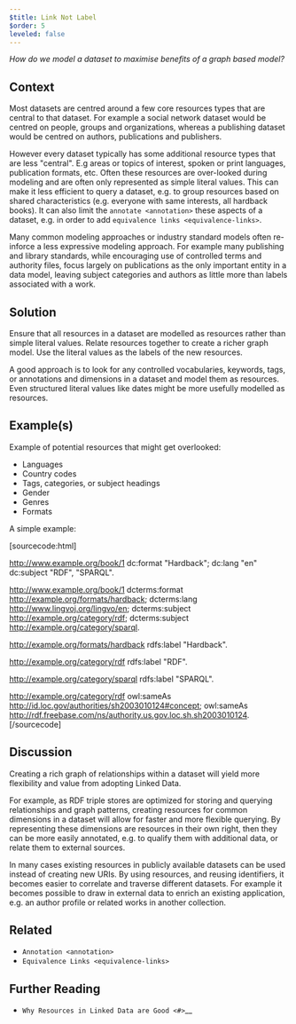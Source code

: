```yaml
---
$title: Link Not Label
$order: 5
leveled: false
---
```


*How do we model a dataset to maximise benefits of a graph based model?*

## Context

Most datasets are centred around a few core resources types that are central to that dataset. For example a social network dataset would be centred on people, groups and organizations, whereas a publishing dataset would be centred on authors, publications and publishers.

However every dataset typically has some additional resource types that are less "central". E.g areas or topics of interest, spoken or print languages, publication formats, etc. Often these resources are over-looked during modeling and are often only represented as simple literal values. This can make it less efficient to query a dataset, e.g. to group resources based on shared characteristics (e.g. everyone with same interests, all hardback books). It can also limit the `annotate <annotation>` these aspects of a dataset, e.g. in order to add `equivalence links <equivalence-links>`.

Many common modeling approaches or industry standard models often re-inforce a less expressive modeling approach. For example many publishing and library standards, while encouraging use of controlled terms and authority files, focus largely on publications as the only important entity in a data model, leaving subject categories and authors as little more than labels associated with a work.

## Solution

Ensure that all resources in a dataset are modelled as resources rather than simple literal values. Relate resources together to create a richer graph model. Use the literal values as the labels of the new resources.

A good approach is to look for any controlled vocabularies, keywords, tags, or annotations and dimensions in a dataset and model them as resources. Even structured literal values like dates might be more usefully modelled as resources.

## Example(s)

Example of potential resources that might get overlooked:

- Languages
- Country codes
- Tags, categories, or subject headings
- Gender
- Genres
- Formats

A simple example:

[sourcecode:html]
<!-- Rather than this: -->
<http://www.example.org/book/1>
  dc:format "Hardback";
  dc:lang "en"
  dc:subject "RDF", "SPARQL".

<!-- Use a richer model: -->
<http://www.example.org/book/1>
  dcterms:format <http://example.org/formats/hardback>;
  dcterms:lang <http://www.lingvoj.org/lingvo/en>;
  dcterms:subject <http://example.org/category/rdf>;
  dcterms:subject <http://example.org/category/sparql>.

<http://example.org/formats/hardback>
  rdfs:label "Hardback".

<http://example.org/category/rdf>
  rdfs:label "RDF".

<http://example.org/category/sparql>
  rdfs:label "SPARQL".

<!-- Categories could later be related to other sources -->
<http://example.org/category/rdf>
  owl:sameAs <http://id.loc.gov/authorities/sh2003010124#concept>;
  owl:sameAs <http://rdf.freebase.com/ns/authority.us.gov.loc.sh.sh2003010124>.
[/sourcecode]

## Discussion

Creating a rich graph of relationships within a dataset will yield more flexibility and value from adopting Linked Data.

For example, as RDF triple stores are optimized for storing and querying relationships and graph patterns, creating resources for common dimensions in a dataset will allow for faster and more flexible querying. By representing these dimensions are resources in their own right, then they can be more easily annotated, e.g. to qualify them with additional data, or relate them to external sources.

In many cases existing resources in publicly available datasets can be used instead of creating new URIs. By using resources, and reusing identifiers, it becomes easier to correlate and traverse different datasets. For example it becomes possible to draw in external data to enrich an existing application, e.g. an author profile or related works in another collection.

## Related

- `Annotation <annotation>`
- `Equivalence Links <equivalence-links>`

## Further Reading

- `Why Resources in Linked Data are Good <#>`__
